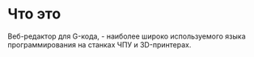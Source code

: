 # Что это
Веб-редактор для G-кода, - наиболее широко используемого языка программирования на станках ЧПУ и 3D-принтерах.